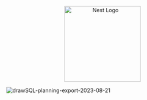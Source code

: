 <p align="center">
  <a href="http://nestjs.com/" target="blank"><img src="https://nestjs.com/img/logo-small.svg" width="200" alt="Nest Logo" /></a>
</p>

![drawSQL-planning-export-2023-08-21](https://github.com/Moonbladez/nestjs-planning/assets/53820853/61883954-b836-464f-b59d-9b173eb88304)



